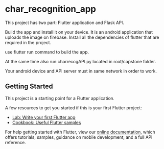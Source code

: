 # char_recognition_app

This project has two part: Flutter application and Flask API.

Build the app and install it on your device. It is an android application that uploads the image on firebase.
Install all the dependencies of flutter that are required in the project.

use flutter run command to build the app.

At the same time also run charrecogAPI.py located in root/capstone folder.

Your android device and API server must in same network in order to work.



## Getting Started

This project is a starting point for a Flutter application.

A few resources to get you started if this is your first Flutter project:

- [Lab: Write your first Flutter app](https://flutter.dev/docs/get-started/codelab)
- [Cookbook: Useful Flutter samples](https://flutter.dev/docs/cookbook)

For help getting started with Flutter, view our
[online documentation](https://flutter.dev/docs), which offers tutorials,
samples, guidance on mobile development, and a full API reference.
